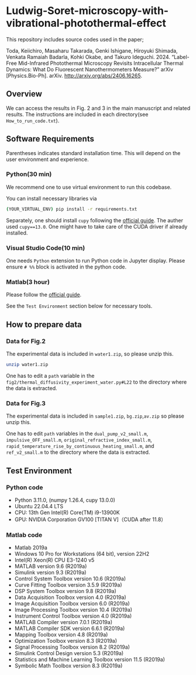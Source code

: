# Ludwig-Soret-microscopy-with-vibrational-photothermal-effect

This repository includes source codes used in the paper;

Toda, Keiichiro, Masaharu Takarada, Genki Ishigane, Hiroyuki Shimada, Venkata Ramaiah Badarla, Kohki Okabe, and Takuro Ideguchi. 2024. “Label-Free Mid-Infrared Photothermal Microscopy Revisits Intracellular Thermal Dynamics: What Do Fluorescent Nanothermometers Measure?” arXiv [Physics.Bio-Ph]. arXiv. http://arxiv.org/abs/2406.16265.


## Overview

We can access the results in Fig. 2 and 3 in the main manuscript and related results.
The instructions are included in each directory(see `How_to_run_code.txt`).

## Software Requirements

Parentheses indicates standard installation time. This will depend on the user environment and experience.

### Python(30 min)

We recommend one to use virtual environment to run this codebase.

You can install necessary libraries via

```sh
(YOUR_VIRTUAL_ENV) pip install -r requirements.txt
```

Separately, one should install `cupy` following the [official guide](https://docs.cupy.dev/en/stable/install.html). The auther used `cupy==13.0`. One might have to take care of the CUDA driver if already installed.

### Visual Studio Code(10 min)

One needs `Python` extension to run Python code in Jupyter display. Please ensure `# %%` block is activated in the python code.

### Matlab(3 hour)

Please follow the [official guide](https://www.mathworks.com/help/install/ug/install-products-with-internet-connection.html).

See the `Test Environment` section below for necessary tools.

## How to prepare data

### Data for Fig.2

The experimental data is included in `water1.zip`, so please unzip this.

```sh
unzip water1.zip
```

One has to edit a `path` variable in the `fig2/thermal_diffusivity_experiment_water.py#L22` to the directory where the data is extracted.

### Data for Fig.3

The experimental data is included in `sample1.zip`, `bg.zip`,`av.zip` so please unzip this.

One has to edit `path` variables in the `dual_pump_v2_small.m`, `impulsive_OFF_small.m`, `original_refractive_index_small.m`, `rapid_temperature_rise_by_continuous_heating_small.m`, and `ref_v2_small.m` to the directory where the data is extracted.

## Test Environment

### Python code

- Python 3.11.0, (numpy 1.26.4, cupy 13.0.0)
- Ubuntu 22.04.4 LTS
- CPU: 13th Gen Intel(R) Core(TM) i9-13900K
- GPU: NVIDIA Corporation GV100 [TITAN V]（CUDA after 11.8）

### Matlab code

- Matlab 2019a
- Windows 10 Pro for Workstations (64 bit), version 22H2
- Intel(R) Xeon(R) CPU E3-1240 v5
- MATLAB                                                version 9.6           (R2019a)
- Simulink                                              version 9.3           (R2019a)
- Control System Toolbox                                version 10.6          (R2019a)
- Curve Fitting Toolbox                                 version 3.5.9         (R2019a)
- DSP System Toolbox                                    version 9.8           (R2019a)
- Data Acquisition Toolbox                              version 4.0           (R2019a)
- Image Acquisition Toolbox                             version 6.0           (R2019a)
- Image Processing Toolbox                              version 10.4          (R2019a)
- Instrument Control Toolbox                            version 4.0           (R2019a)
- MATLAB Compiler                                       version 7.0.1         (R2019a)
- MATLAB Compiler SDK                                   version 6.6.1         (R2019a)
- Mapping Toolbox                                       version 4.8           (R2019a)
- Optimization Toolbox                                  version 8.3           (R2019a)
- Signal Processing Toolbox                             version 8.2           (R2019a)
- Simulink Control Design                               version 5.3           (R2019a)
- Statistics and Machine Learning Toolbox               version 11.5          (R2019a)
- Symbolic Math Toolbox                                 version 8.3           (R2019a)
